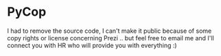 # PyCop
I had to remove the source code, I can't make it public because of some copy rights or license concerning Prezi .. but feel free to email me and I'll connect you with HR who will provide you with everything :)
